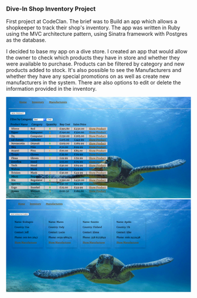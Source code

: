 ### Dive-In Shop Inventory Project

First project at CodeClan.  The brief was to Build an app which allows a shopkeeper to track their shop's inventory. The app was written in Ruby using the MVC architecture pattern, using Sinatra framework with Postgres as the database.

I decided to base my app on a dive store. I created an app that would allow the owner to check which products they have in store and whether they were available to purchase.  Products can be filtered by category and new products added to stock. It's also possible to see the Manufacturers and whether they have any special promotions on as well as create new manufacturers in the system.
There are also options to edit or delete the information provided in the inventory.

![Inventory](/public/images/inventory.png)
![Manufacturers](/public/images/manufacturers.png)
